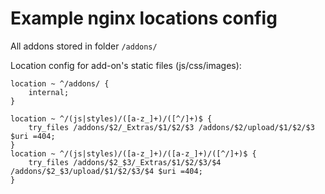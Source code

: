 Example nginx locations config
==============================

All addons stored in folder `/addons/`

Location config for add-on's static files (js/css/images):

~~~
location ~ ^/addons/ {
	internal;
}

location ~ ^/(js|styles)/([a-z_]+)/([^/]+)$ {
	try_files /addons/$2/_Extras/$1/$2/$3 /addons/$2/upload/$1/$2/$3 $uri =404;
}
location ~ ^/(js|styles)/([a-z_]+)/([a-z_]+)/([^/]+)$ {
	try_files /addons/$2_$3/_Extras/$1/$2/$3/$4 /addons/$2_$3/upload/$1/$2/$3/$4 $uri =404;
}
~~~
